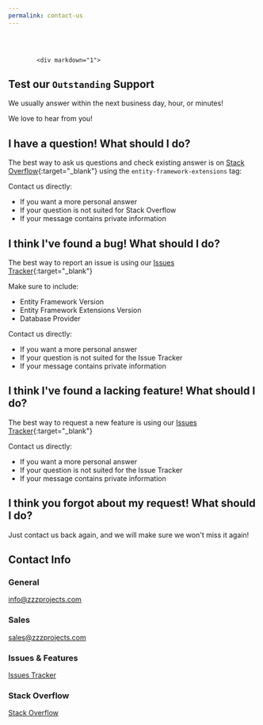 ```yaml
---
permalink: contact-us
---
```


<div class="container" style="margin-top: 60px;">
	<div class="row">
		<div class="col-lg-8 order-2 order-lg-1 wow slideInLeft">
	
			<div markdown="1">
## Test our `Outstanding` Support
We usually answer within the next business day, hour, or minutes!

We love to hear from you!

## I have a question! What should I do?

The best way to ask us questions and check existing answer is on [Stack Overflow](https://stackoverflow.com/questions/tagged/entity-framework-extensions){:target="_blank"} using the `entity-framework-extensions` tag: 

Contact us directly:

- If you want a more personal answer
- If your question is not suited for Stack Overflow
- If your message contains private information

## I think I've found a bug! What should I do?
The best way to report an issue is using our [Issues Tracker](https://github.com/zzzprojects/EntityFramework-Extensions/issues){:target="_blank"}

Make sure to include:
- Entity Framework Version
- Entity Framework Extensions Version
- Database Provider

Contact us directly:

- If you want a more personal answer
- If your question is not suited for the Issue Tracker
- If your message contains private information

## I think I've found a lacking feature! What should I do?
The best way to request a new feature is using our [Issues Tracker](https://github.com/zzzprojects/EntityFramework-Extensions/issues){:target="_blank"}

Contact us directly:

- If you want a more personal answer
- If your question is not suited for the Issue Tracker
- If your message contains private information

## I think you forgot about my request! What should I do?
Just contact us back again, and we will make sure we won't miss it again!
</div>
</div>
		<div class="col-lg-4 order-1 order-lg-2">
			<div class="card card-box card-box-light card-box-nav wow slideInRight">
				<div class="card-header">
					<h2>Contact Info</h2>
				</div>
				<div class="card-body">
					<h3>General</h3>
					<a href="mailto:info@zzzprojects.com">info@zzzprojects.com</a>
					<h3>Sales</h3>
					<a href="mailto:sales@zzzprojects.com">sales@zzzprojects.com</a>
					<h3>Issues & Features</h3>
					<a href="https://github.com/zzzprojects/EntityFramework-Extensions/issues" target="_blank">Issues Tracker</a>
					<h3>Stack Overflow</h3>
					<a href="https://stackoverflow.com/questions/tagged/entity-framework-extensions" target="_blank">Stack Overflow</a>
				</div>
			</div>
			<br /><br />
		</div>
	</div>
</div>

